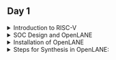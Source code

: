 ## Day 1
<details>
<summary>Introduction to RISC-V</summary>

**RISC-V** (pronounced "risk-five") is an open-source instruction set architecture (ISA) that has gained significant attention and popularity in recent years. It is designed to be simple, modular, and customizable, making it suitable for a wide range of applications from embedded systems to supercomputers. In this introduction to RISC-V architecture, we'll cover its key concepts and characteristics:

**Open Source Philosophy:**
RISC-V is an open-source ISA, which means its specifications are freely available to the public. This openness encourages collaboration and innovation, allowing anyone to design, implement, and customize RISC-V processors without licensing fees.

**RISC (Reduced Instruction Set Computer):**
RISC-V follows the RISC design philosophy, which emphasizes a small and simple set of instructions. This simplicity makes it easier to design efficient and high-performance processors.

**Modular and Extensible:**
RISC-V is designed with modularity in mind. It provides a base set of instructions, known as the RV32I (for 32-bit) and RV64I (for 64-bit) instruction sets, which serve as a foundation. Beyond these base sets, custom instruction extensions can be added to meet the specific needs of different applications. This extensibility enables the architecture to be tailored for various domains, from IoT devices to data centers.

**Multiple Standard Extensions:**
RISC-V offers several standard extensions, including integer (I), multiplication and division (M), atomic (A), single-precision floating-point (F), double-precision floating-point (D), vector (V), and more. These extensions add functionality to the base architecture as needed.

**Support for Different Bit Widths:**
RISC-V supports various bit widths, such as 32, 64, and 128 bits, making it adaptable to a wide range of computing environments.

**Load-Store Architecture:**
RISC-V follows a load-store architecture, where memory operations are performed using load and store instructions. This design simplifies the instruction set and helps maintain a consistent pipeline for better performance.

**User and Privileged Modes:**
RISC-V has multiple privilege levels, including user mode, supervisor mode, and machine mode. This privilege hierarchy enables secure execution of software and is useful for implementing operating systems.

**Instruction Encoding:**
RISC-V instructions are typically encoded as fixed-length 32-bit or 64-bit words, depending on the chosen bit width. The simplicity of instruction encoding contributes to the architecture's ease of implementation.

**Wide Industry Support:**
RISC-V has gained support from a broad range of industry players, including academia, startups, and established companies. This support has led to the development of RISC-V-based hardware and software ecosystems.
**Applications:**
RISC-V is used in various applications, from low-power IoT devices and microcontrollers to high-performance servers and supercomputers. Its versatility and openness make it a compelling choice for a wide array of computing tasks.
</details>
<details>
<summary>SOC Design and OpenLANE</summary>

**Open Source Digital ASIC Design**

Components of Digital ASIC Design:

![Screenshot from 2023-09-13 00-26-13](https://github.com/malobimukherjee/Advanced_Physical_Design_using_OpenLANE/assets/141206513/ad689ae7-82b5-4a0a-abbc-ec3e9eb1309a)

EDA Tools: For digital ASIC (Application-Specific Integrated Circuit) design, various EDA (Electronic Design Automation) tools are essential to complete the design process efficiently like Qflow, OpenROAD, OpenLANE, etc.

RTL: RTL IP blocks are reusable building blocks for digital designs. They encapsulate specific functions or features and are designed to be easily integrated into larger designs, reducing the need for designing these functions from scratch.

PDK: Process Design Kit is the collection of files used to model a fabrication process for the EDA Tools used to design an IC like Google+Skywater FOSS 130nm Production PDK.

**Simplified RTL to GDS Flow**
The RTL to GDS (Register-Transfer Level to Graphic Design System) flow is a series of steps and tools used in the semiconductor industry to transform a digital circuit's high-level description (RTL) into a physical layout that can be fabricated as an integrated circuit (IC) using a specific semiconductor process. Here's an overview of the typical RTL to GDS flow:

Design Specification:
Start with a clear specification of the desired functionality and performance requirements of the digital circuit.

RTL Design:
Create a Register-Transfer Level (RTL) design using a hardware description language (HDL) such as Verilog or VHDL. The RTL code describes the behavior and functionality of the digital circuit.

Simulation and Verification:
Simulate the RTL code using tools like ModelSim or VCS to verify that the design functions correctly. This involves creating testbenches and running simulations to ensure that the RTL code meets the design requirements.

Synthesis:
Use a synthesis tool (e.g., Synopsys Design Compiler, Cadence Genus) to convert the RTL code into a gate-level netlist. The synthesis process optimizes the design for area, power, and speed while targeting a specific semiconductor technology library.

Gate-Level Simulation:
Perform gate-level simulations to verify that the synthesized netlist behaves as expected and is functionally correct.

Floor Planning:
Define the physical layout of the chip, including the placement of logic blocks, standard cells, and I/O pads. This step determines the overall chip size and the placement of key components.

Place-and-Route (P&R):
Use a place-and-route tool (e.g., Cadence Innovus, Synopsys ICC) to map the gate-level netlist onto the physical chip's layout. This step involves placing the cells on the chip and routing the interconnections between them.

Clock Tree Synthesis (CTS):
Create a clock distribution network to ensure that clock signals reach all parts of the chip with minimal skew and jitter.

Power Planning:
Plan the power distribution network to ensure that all components receive the required power supply voltages and currents.

Physical Verification:
Perform physical verification checks, including Design Rule Checking (DRC), Layout vs. Schematic (LVS) checks, and Parasitic Extraction (PEX) to ensure that the layout adheres to the semiconductor process rules and matches the expected functionality.

Timing Analysis:
Perform static timing analysis (STA) to verify that the design meets its timing requirements, such as setup and hold times, clock-to-q delays, and maximum operating frequency.

Mask Generation:
Generate the mask data required for semiconductor manufacturing based on the final layout. This data includes information on the placement of transistor gates and interconnects.

Foundry Services:
Send the mask data to a semiconductor foundry for fabrication. The foundry manufactures the physical ICs using the specified semiconductor process.

Testing and Debugging:
After fabrication, the ICs undergo testing to ensure they function correctly. Any defects or issues discovered during testing may require further debugging and iteration.

Packaging and Assembly:
The fabricated ICs are packaged, which involves placing them in protective enclosures and connecting them to external pins or balls for electrical connections.

Final Testing:
Perform final testing on the packaged ICs to verify their functionality and performance.

Release and Deployment:
The final ICs are ready for deployment in various electronic devices and systems.

![Screenshot from 2023-09-13 00-15-36](https://github.com/malobimukherjee/Advanced_Physical_Design_using_OpenLANE/assets/141206513/a09241ee-1923-4a0c-86b7-a31df43b6364)

</details>

<details>
 
<summary>Installation of OpenLANE</summary>

```bash
sudo apt-get update
sudo apt-get upgrade
sudo apt install -y build-essential python3 python3-venv python3-pip make git
```
Docker Installation:

```bash
sudo apt install apt-transport-https ca-certificates curl software-properties-common
curl -fsSL https://download.docker.com/linux/ubuntu/gpg | sudo gpg --dearmor -o /usr/share/keyrings/docker-archive-keyring.gpg

echo "deb [arch=amd64 signed-by=/usr/share/keyrings/docker-archive-keyring.gpg] https://download.docker.com/linux/ubuntu $(lsb_release -cs) stable" | sudo tee /etc/apt/sources.list.d/docker.list > /dev/null

sudo apt update
sudo apt install docker-ce docker-ce-cli containerd.io
sudo docker run hello-world

sudo groupadd docker
sudo usermod -aG docker $USER
sudo reboot 


# Check for installation
sudo docker run hello-world
```
OpenLANE installation:

```bash
git clone --depth 1 https://github.com/The-OpenROAD-Project/OpenLane.git --recurse-submodules
cd OpenLane/
make
make test
cd /home/malobi/OpenLane/designs/ci
cp -r * ../
```
</details>
<details>
 
<summary>Steps for Synthesis in OpenLANE:</summary>

```bash
cd ~/OpenLane
make mount
./flow.tcl -interactive
package require openlane 0.9
prep -design picorv32a
run_synthesis
```


![Screenshot from 2023-09-10 23-48-30](https://github.com/malobimukherjee/Advanced_Physical_Design_using_OpenLANE/assets/141206513/3b6344f5-ab14-4a9c-8268-9c965b6e60f5)

![Screenshot from 2023-09-11 00-09-35](https://github.com/malobimukherjee/Advanced_Physical_Design_using_OpenLANE/assets/141206513/dfcc7032-5ff2-43ec-a521-ff6d90db3740)

To see the synthesis report:

![Screenshot from 2023-09-13 01-39-09](https://github.com/malobimukherjee/Advanced_Physical_Design_using_OpenLANE/assets/141206513/567dd849-0538-40b2-94a5-45520b2b7427)

```bash

61. Printing statistics.

=== picorv32 ===

   Number of wires:               9824
   Number of wire bits:          10206
   Number of public wires:        1512
   Number of public wire bits:    1894
   Number of memories:               0
   Number of memory bits:            0
   Number of processes:              0
   Number of cells:              10104
     sky130_fd_sc_hd__a2111o_2       2
     sky130_fd_sc_hd__a211o_2      101
     sky130_fd_sc_hd__a211oi_2       4
     sky130_fd_sc_hd__a21bo_2       19
     sky130_fd_sc_hd__a21boi_2       7
     sky130_fd_sc_hd__a21o_2       414
     sky130_fd_sc_hd__a21oi_2      127
     sky130_fd_sc_hd__a221o_2       65
     sky130_fd_sc_hd__a221oi_2       1
     sky130_fd_sc_hd__a22o_2       197
     sky130_fd_sc_hd__a22oi_2        2
     sky130_fd_sc_hd__a2bb2o_2      16
     sky130_fd_sc_hd__a311o_2       38
     sky130_fd_sc_hd__a31o_2        90
     sky130_fd_sc_hd__a31oi_2       10
     sky130_fd_sc_hd__a32o_2        89
     sky130_fd_sc_hd__a41o_2         2
     sky130_fd_sc_hd__and2_2       283
     sky130_fd_sc_hd__and2b_2       32
     sky130_fd_sc_hd__and3_2        77
     sky130_fd_sc_hd__and3b_2       76
     sky130_fd_sc_hd__and4_2        46
     sky130_fd_sc_hd__and4b_2        6
     sky130_fd_sc_hd__and4bb_2       3
     sky130_fd_sc_hd__buf_1       2735
     sky130_fd_sc_hd__buf_2         16
     sky130_fd_sc_hd__conb_1       106
     sky130_fd_sc_hd__dfxtp_2     1596
     sky130_fd_sc_hd__inv_2         83
     sky130_fd_sc_hd__mux2_2      1817
     sky130_fd_sc_hd__mux4_2       323
     sky130_fd_sc_hd__nand2_2      250
     sky130_fd_sc_hd__nand2b_2       2
     sky130_fd_sc_hd__nand3_2       18
     sky130_fd_sc_hd__nand3b_2       3
     sky130_fd_sc_hd__nand4_2        2
     sky130_fd_sc_hd__nor2_2       185
     sky130_fd_sc_hd__nor3_2        11
     sky130_fd_sc_hd__nor3b_2        3
     sky130_fd_sc_hd__nor4_2         4
     sky130_fd_sc_hd__nor4b_2        3
     sky130_fd_sc_hd__o2111a_2       1
     sky130_fd_sc_hd__o211a_2      224
     sky130_fd_sc_hd__o211ai_2       6
     sky130_fd_sc_hd__o21a_2       154
     sky130_fd_sc_hd__o21ai_2       94
     sky130_fd_sc_hd__o21ba_2       15
     sky130_fd_sc_hd__o21bai_2       3
     sky130_fd_sc_hd__o221a_2       19
     sky130_fd_sc_hd__o221ai_2       1
     sky130_fd_sc_hd__o22a_2        26
     sky130_fd_sc_hd__o22ai_2        1
     sky130_fd_sc_hd__o2bb2a_2       7
     sky130_fd_sc_hd__o311a_2       31
     sky130_fd_sc_hd__o311ai_2       2
     sky130_fd_sc_hd__o31a_2        21
     sky130_fd_sc_hd__o31ai_2        2
     sky130_fd_sc_hd__o32a_2        14
     sky130_fd_sc_hd__o41a_2         1
     sky130_fd_sc_hd__or2_2        337
     sky130_fd_sc_hd__or2b_2        20
     sky130_fd_sc_hd__or3_2        102
     sky130_fd_sc_hd__or3b_2        17
     sky130_fd_sc_hd__or4_2         29
     sky130_fd_sc_hd__or4b_2         6
     sky130_fd_sc_hd__xnor2_2       78
     sky130_fd_sc_hd__xor2_2        29

   Chip area for module '\picorv32': 102957.494400
```

Flop Ratio:

```bash
Flop ratio = (No.of D flipflops)/(Total no.of cells) =1596/10104 = 0.1579
```
</details>
